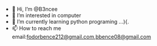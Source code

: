 - 👋 Hi, I’m @B3ncee
- 👀 I’m interested in computer
- 🌱 I’m currently learning python programing ...){.
- 📫 How to reach me email:fodorbence212@gmail.com,bbence08@gmail.com
